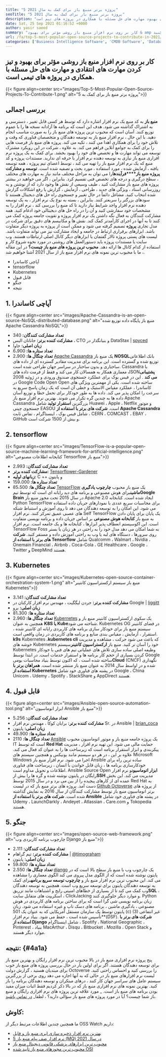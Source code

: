 ```yaml
---
title: "5 پروژه برتر منبع باز برای کمک به سال 2021" 
seoTitle: "5 پروژه برتر منبع باز برای کمک به سال 2021" 
description: "مشارکت در پروژه های منبع باز محبوب راهی مؤثر برای بهبود مهارت های حل مسئله با همکاری در پروژه های تیم است." 
date: Sat, 25 Sep 2021 01:16:52 +0000
author: yasir saeed
summary: "کار بر روی نرم افزار منبع باز روشی مؤثر برای بهبود & amp است. با همکاری در پروژه های تیم ، مهارت های تفکر انتقادی و حل مسئله را تیز کنید." 
url: /fa/top-5-most-popular-open-source-projects-to-contribute-in-2021/
categories: ['Business Intelligence Software', 'CMDB Software', 'Database Management Software', 'Deployment Tools', 'Learning Management System', 'Rapid Application Development', 'Software Development']
---
```


## کار بر روی نرم افزار منبع باز روشی مؤثر برای بهبود و تیز کردن مهارت های انتقادی و مهارت های حل مسئله با همکاری در پروژه های تیمی است.

{{< figure align=center src="images/Top-5-Most-Popular-Open-Source-Projects-To-Contribute-1.png" alt="5 پروژه برتر منبع باز برای کمک به">}}


## **بررسی اجمالی** 
**منبع باز** به کد منبع یک نرم افزار اشاره دارد که توسط هر کسی قابل تغییر ، دسترسی و به اشتراک گذاشته می شود. هدف این است که برنامه ها آزادانه نسخه ها را با عموم توزیع کنند. آسان است که محبوب ترین پروژه های منبع باز را به صورت مناسب انجام دهید. با این حال ، نرم افزار منبع باز به توسعه دهندگان و متخصصان فناوری که وقت و تلاش خود را برای همکاری اهدا می کنند ، تکیه می کند. پروژه های منبع باز فرصت هایی را برای کمک به جوامع آنلاین فراهم می کند. به علاوه ، شرکت در این رویکرد مشترک توسعه می تواند مهارت ها و تخصص های خود را بهبود بخشد.
برای کمک به یک پروژه نرم افزاری منبع باز نیازی به توسعه دهنده نرم افزار یا حرفه ای ندارید. مستندات پروژه و کد منبع که یک نرم افزار منبع باز را تهیه می کند ، توسط اعضای تیم پروژه ، همه توسعه یافته ، آزمایش شده ، مورد استفاده ، مورد بحث و تصفیه شده است. **توسعه و مشارکت پروژه منبع باز****فرآیندها**را می توان به مراحل مختلف مانند نیاز به مهارت های مختلف ، سطح درگیری و درجه های تخصص فنی تقسیم کرد. بنابراین ، اگر می خواهید در بیشتر پروژه های منبع باز مشارکت کنید ، طیف وسیعی از نقش ها وجود دارد که از نوشتن و به روزرسانی اسناد ، ویژگی های جدید ، طراحی ، آزمایش ، گزارش یا رفع اشکالات گزارش شده انتخاب کنید.
مشاغل دائماً در حال تغییر و جستجوی راه حل های دیجیتال هستند تا سودهای بزرگتر را سریعتر کنند. بنابراین ، بسته به نوع یک نرم افزار ، به یک توسعه دهنده نرم افزار واجد شرایط نیاز دارید تا کد منبع را بررسی کند ، نرم افزار را به مشخصات خود سفارشی کنید و آن را در راه حل های دیجیتالی خود ادغام کنید. همه مشارکت کنندگان به فعال نگه داشتن یک نرم افزار پروژه و تقویت جامعه پروژه کمک می کنند تا به آنها در اجرای کارآمدتر کمک کند. نقش ها و مکانیسم های دقیق برای شرکت در مدل تجاری **پروژه** تصمیم گرفته می شود و ممکن است از پروژه به پروژه دیگر متفاوت باشد. ابزارهای برقراری ارتباط در جامعه و ایجاد مشارکت نیز می تواند متفاوت باشد. لیست های پستی پروژه تالار گفتمان یا ابزارهای دیگر کانال اصلی ارتباطات هستند. وب سایت یا مستندات پروژه باید دستورالعمل های روشنی در مورد نحوه شروع کار و استفاده از کدام کانال ها ارائه دهد.
**محبوب ترین پروژه های منبع باز چیست؟** در این مقاله ، ما با محبوب ترین نمونه های نرم افزار منبع باز از سال 2021 آشنا خواهیم شد.
  * آپاچی کاساندرا
  * tensorflow
  * Kubernetes
  * قابل قبول
  * جنگو
  * نتیجه

## 1. آپاچی کاساندرا

{{< figure align=center src="images/Apache-Cassandra-is-an-open-source-NoSQL-distributed-database.png" alt="منبع باز پایگاه داده توزیع شده Apache Cassandra NoSQL">}}

* **تعداد مشارکت کنندگان:**  340
* **مشارکت کننده برتر:**  جاناتان الیس ، CTO و بنیانگذار در DataStax | [spyced][1]
* **زبان اصلی:**  جاوا
* **تعداد ستاره ها:**  6،900
* **تعداد چنگال ها:**  2،900
[Apache Cassandra][2] یک منبع باز **NOSQL**بانک اطلاعاتی توزیع شده و گسترده است. این برنامه برای مدیریت مقادیر گسترده ای از داده های ساختاری و بدون ساختار در سراسر جهان طراحی شده است. Cassandra با معماری همکار به همسالان کار می کند و فقط از فرمت داده های JSON**پشتیبانی می کند** . این در فیس بوک برای عملکرد جستجوی صندوق ورودی و در ژوئیه 2008 در Google Code Open Open ساخته شده است.
یکی از مهمترین ویژگی های کاساندرا ، عملکرد مقیاس الاستیک و خطی آن است که یک زمان پاسخ سریع به سرعت را امکان پذیر می کند. داده ها به طور خودکار برای تحمل خطا و توزیع آسان داده ها به چندین گره تکرار می شوند. بهترین نرم افزار منبع باز Apache Cassandra بزرگترین **استقرار تولید** شامل Huawei ، Apple ، Netflix و موتور جستجوی چینی EASOU است.
**شرکت های برتر با استفاده از Apache Cassandra** شامل فیس بوک ، اینستاگرام ، تماس ثابت ، CERN ، COMCAST ، EBAY ، GitHub و بیش از 1500 شرکت است.

## 2. tensorflow

{{< figure align=center src="images/TensorFlow-is-a-popular-open-source-machine-learning-framework-for-artificial-intelligence.png" alt="کتابخانه اطلاعات مصنوعی Tensorflow منبع باز">}}

* **تعداد مشارکت کنندگان:**  2،993
* **مشارکت کننده برتر:** [Tensorflower-Gardener][3]
* **زبانهای اولیه:**  C ++ و پایتون
* **تعداد ستاره ها:**  159،000
* **تعداد چنگال ها:**  85،500
[TensorFlow][4] یک منبع باز محبوب **چارچوب یادگیری ماشین**برای هوش مصنوعی و برنامه های دید رایانه ای است که توسط تیم**Google Brain** در سال 2015 تحت مجوز منبع باز Apache 2.0 ایجاد شده است. کتابخانه Python TensorFlow برای محاسبات سریع عددی با نمودارهای جریان داده استفاده می شود. این امکان را به توسعه دهندگان می دهد تا روی آموزش و استنباط شبکه های عصبی عمیق تمرکز کنند.
نرم افزار Self TensorFlow یک پایان برای پایان دادن به منبع باز **کتابخانه هوش مصنوعی** بر اساس جریان داده و برنامه نویسی متفاوت است. این اکوسیستم انعطاف پذیر ابزارها ، کتابخانه ها و یک جامعه است. نرم افزار TensorFlow Foss به شما امکان می دهد مدل خود را به راحتی در هر زبان یا بستر روی سرورها ، دستگاه های لبه یا وب به راحتی آموزش داده و مستقر کنید.
**شرکت های برتر با استفاده از Tensorflow** شامل Qualcomm ، Walmart ، Nvidia ، Onemain Financial ، Airbnb ، Coca-Cola ، GE Healthcare ، Google ، Twitter و DeepMind هستند.

## 3. Kubernetes

{{< figure align=center src="images/Kubernetes-open-source-container-orchestration-system-1.png" alt="منبع باز سیستم ارکستراسیون کانتینر Kubernetes">}}

* **تعداد مشارکت کنندگان:**  3،141
* **مشارکت کننده برتر:**  جردن لیگگیت ، مهندس نرم افزار کارکنان در Google | [liggitt][5]
* **زبان اصلی:**  برو
* **تعداد ستاره ها:**  81،300
* **تعداد چنگال ها:**  2،960
[Kubernetes][6] یک سکوی ارکستراسیون کانتینر منبع باز و همچنین به عنوان **K8S یا Kube**شناخته می شود. Kubernetes OG در فضای کانتینر سیستم منبع باز برای خودکار سازی برنامه های کاربردی رایانه ای کانتینر شده ، استقرار ، آزمایش ، مقیاس بندی منابع و برنامه های کاربردی در زمان واقعی است. **k9s** Kubernetes ،**kubernetes cli** که باعث می شود حرکت ، مشاهده و مدیریت خوشه های Kubernetes خود را آسان تر کنید.
منبع باز **ارکستراسیون کانتینر**سیستم Kubernetes وظیفه اصلی ساده سازی تلاش های عملیاتی تیم های فنی با خودکار کردن بسیاری از حجم کار برنامه ها و استقرار خدمات است. در ابتدا توسط Google ساخته شده است ، که اکنون توسط بنیاد محاسبات بومی**Cloud** (CNCF) نگهداری شده و در اواسط سال 2014 به عنوان منبع باز منتشر شده است.
**همراهان برتر با استفاده از Kubernetes** در پشته های فناوری خود شامل Google ، China Unicom ، Udemy ، Spotify ، StackShare و AppDirect هستند.

## 4. قابل قبول

{{< figure align=center src="images/Ansible-open-source-automation-tool.png" alt="ابزار اتوماسیون Ansible منبع باز">}}

* **تعداد مشارکت کنندگان:**  5،256
* **مشارکت کننده برتر:**  برایان کوکا ، مهندس نرم افزار Sr. در Ansible | [brian_coca][7]
* **زبان اصلی:**  پایتون
* **تعداد ستاره ها:**  49،900
* **تعداد چنگال ها:**  2110
[Ansible][8] یک پروژه جامعه منبع باز و موتور اتوماسیون محبوب IT است که توسط **Red Hat** حمایت مالی می شود. این تهیه نرم افزار ، مدیریت پیکربندی و ابزار استقرار برنامه است که زیرساخت ها را به عنوان کد فعال می کند. علاوه بر این ، در هر دو سیستم مانند یونیکس و همچنین سیستم های Microsoft Windows اجرا می شود. نرم افزار منبع باز Ansible ساده ترین راه برای خودکارسازی برنامه ها ، زبان قابل خواندن با انسان ، زیرساخت های فناوری اطلاعات و تحویل مداوم است.
Ansible Source Open **ابزار اتوماسیون**و نرم افزار رایگان در پایتون نوشته شده و گره ها را بیش از**SSH** مدیریت می کند. این بخش عمده ای از کارهای پیچیده را از بین می برد و در سال 2015 توسط Red Hat به دست آمد. پروژه های برتر منبع باز که در لیست [Github Octoverse][9] از پروژه های برتر اتوماسیون منبع باز توسط مشارکت کنندگان از سال 2016 به نمایش گذاشته شده است.
**شرکت های برتر با استفاده از Ansible** در پشته های فناوری خود شامل Udemy ، LaunchDarkly ، Andeyet ، Atlassian ، Care.com و Tokopedia هستند.

## 5. جنگو

{{< figure align=center src="images/open-source-web-framework.png" alt="چارچوب برنامه کاربردی وب Django منبع باز">}}

* **تعداد مشارکت کنندگان:**  2،111
* **مشارکت کننده برتر:**  تیم گراهام | [@timograham][10]
* **زبان اصلی:**  پایتون
* **تعداد ستاره ها:**  59،800
* **تعداد چنگال ها:**  2،550
[django][11] یک چارچوب وب با منبع باز سطح بالا است که در پایتون نوشته شده است که از الگوی مدل پیروی می کند الگوی معماری را مشاهده می کند. این محبوب ترین نرم افزار منبع باز و **چارچوب توسعه سریع برنامه**برای کمک به توسعه دهندگان پایتون برای توسعه سریع وب است. همچنین به توسعه دهندگان وب کمک می کند تا از بسیاری از خطاهای امنیتی رایج و اشتباهات مانند تزریق**SQL** ، اسکریپت های متقابل سایت ، ClickJacking و موارد دیگر جلوگیری کنند.
Python زبان برنامه نویسی شی گرا است که برای ساختن برنامه های کاربردی در هوش مصنوعی ، یادگیری ماشین ، برنامه های دسک تاپ و غیره استفاده می شود. زبان پایتون توسط یک سازمان مستقل آمریکایی که به عنوان یک 501 (c) (3) غیر انتفاعی تأسیس شده است ، حفظ می شود. بنیاد نرم افزار**(DSF).
**شرکت های برتر با استفاده از Django** شامل اینستاگرام ، Spotify ، National Geographic ، Pinterest ، بنیاد MacArthur ، Disqu ، Bitbucket ، Mozilla ، Open Stack و موارد دیگر هستند.

## **نتیجه:**  {#4a1a}

پنج پروژه نرم افزاری منبع باز در بالا محبوب ترین نرم افزار رایگان و بهترین منبع باز برای توسعه دهندگان هستند. اگر برای اولین بار در حال بررسی پروژه های منبع باز خوب برای مبتدیان هستید ، گزارش دولت Octoverse را بررسی کنید و احساس راحتی کنید. لیست نرم افزارهای منبع باز در حالی که به آنها اجازه می دهد روی برخی از بزرگترین سیستم عامل های سراسر جهان کار کنند ، درهای مبتکران و توسعه دهندگان برنامه را باز کنید. بهترین نمونه های نرم افزاری منبع باز که در بالا ذکر کردیم فقط اثبات میزان مفید بودن برنامه های منبع باز است.
_ مورد علاقه ترین پروژه های نرم افزاری رایگان و منبع باز شما چیست؟ آیا در مورد پروژه های منبع باز سؤالی دارید؟ ، لطفا_ [در تماس باشید][12].

## کاوش:
ما همچنین چندین اطلاعات مرتبط دیگر از OSS Watch داریم:
  * [بهترین نرم افزار ذخیره سازی ابری منبع باز و فایل][13]
  * [5 نرم افزار صف پیام منبع باز (MQ) در سال 2021][14]
  * [محبوب ترین ابزارهای پزشکی قانونی دیجیتال منبع باز][15]
  * [محبوب ترین مجوزهای منبع باز تأیید شده OSI][16]



[1]: https://twitter.com/spyced?lang=en
[2]: https://cassandra.apache.org/
[3]: https://github.com/tensorflower-gardener
[4]: https://www.tensorflow.org/
[5]: https://twitter.com/liggitt?lang=en
[6]: https://kubernetes.io/
[7]: https://twitter.com/brian_coca?lang=en
[8]: https://www.ansible.com/
[9]: https://octoverse.github.com/#top-and-trending-projects
[10]: https://twitter.com/timograham?lang=en
[11]: https://www.djangoproject.com/
[12]: mailto:yasir.saeed@aspose.com
[13]: https://products.containerize.com/backup-and-sync/
[14]: https://blog.containerize.com/message-queue-software/top-5-open-source-message-queue-software-in-2021/
[15]: https://blog.containerize.com/digital-forensic-tools/top-5-open-source-digital-forensic-tools-in-2021/
[16]: https://blog.containerize.com/licenses-standards/top-5-most-popular-osi-approved-open-source-licenses-of-2021/
